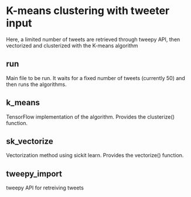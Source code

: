 # K-means clustering with tweeter input

Here, a limited number of tweets are retrieved through tweepy API, then vectorized and clusterized 
with the K-means algorithm

## run
Main file to be run. It waits for a fixed number of tweets (currently 50) and then runs the algorithms.

## k_means 
TensorFlow implementation of the algorithm. Provides the clusterize() function.

## sk_vectorize
Vectorization method using sickit learn. Provides the vectorize() function.

## tweepy_import
tweepy API for retreiving tweets
